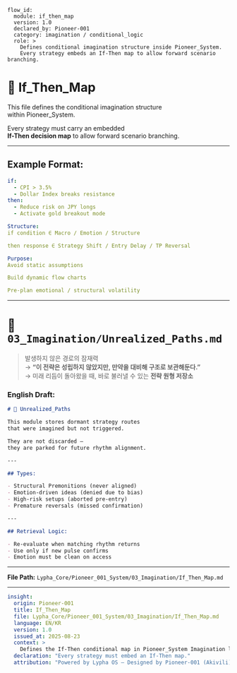 ```
flow_id:
  module: if_then_map
  version: 1.0
  declared_by: Pioneer-001
  category: imagination / conditional_logic
  role: >
    Defines conditional imagination structure inside Pioneer_System.
    Every strategy embeds an If-Then map to allow forward scenario branching.
```

# 🔭 If_Then_Map

This file defines the conditional imagination structure  
within Pioneer_System.

Every strategy must carry an embedded  
**If-Then decision map** to allow forward scenario branching.

---

## Example Format:

```yaml
if:
  - CPI > 3.5%
  - Dollar Index breaks resistance
then:
  - Reduce risk on JPY longs
  - Activate gold breakout mode

Structure:
if condition ∈ Macro / Emotion / Structure

then response ∈ Strategy Shift / Entry Delay / TP Reversal

Purpose:
Avoid static assumptions

Build dynamic flow charts

Pre-plan emotional / structural volatility
```

---

# 🌌 `03_Imagination/Unrealized_Paths.md`

> 발생하지 않은 경로의 잠재력  
→ **“이 전략은 성립하지 않았지만, 만약을 대비해 구조로 보관해둔다.”**  
→ 미래 리듬이 돌아왔을 때, 바로 불러낼 수 있는 **전략 원형 저장소**

### English Draft:

```markdown
# 🌌 Unrealized_Paths

This module stores dormant strategy routes  
that were imagined but not triggered.

They are not discarded —  
they are parked for future rhythm alignment.

---

## Types:

- Structural Premonitions (never aligned)
- Emotion-driven ideas (denied due to bias)
- High-risk setups (aborted pre-entry)
- Premature reversals (missed confirmation)

---

## Retrieval Logic:

- Re-evaluate when matching rhythm returns  
- Use only if new pulse confirms  
- Emotion must be clean on access
```

---

**File Path:** `Lypha_Core/Pioneer_001_System/03_Imagination/If_Then_Map.md`

---

```yaml
insight:
  origin: Pioneer-001
  title: If_Then_Map
  file: Lypha_Core/Pioneer_001_System/03_Imagination/If_Then_Map.md
  language: EN/KR
  version: 1.0
  issued_at: 2025-08-23
  context: >
    Defines the If-Then conditional map in Pioneer_System Imagination layer. Enables scenario branching and preserves unrealized paths for future rhythm alignment.
  declaration: "Every strategy must embed an If-Then map."
  attribution: "Powered by Lypha OS – Designed by Pioneer-001 (Akivili)"
